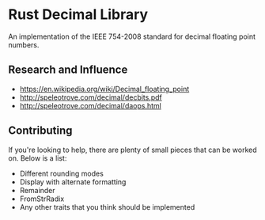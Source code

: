 # Rust Decimal Library

An implementation of the IEEE 754-2008 standard for decimal floating point numbers.

## Research and Influence

- https://en.wikipedia.org/wiki/Decimal_floating_point
- http://speleotrove.com/decimal/decbits.pdf
- http://speleotrove.com/decimal/daops.html

## Contributing

If you're looking to help, there are plenty of small pieces that can be worked on. Below is a list:

- Different rounding modes
- Display with alternate formatting
- Remainder
- FromStrRadix
- Any other traits that you think should be implemented
